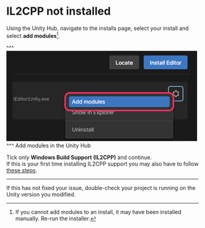 # IL2CPP not installed
Using the Unity Hub, navigate to the installs page, select your install and select **add modules**[^1].  

^^^
![Add Modules](add-modules.png)
^^^ Add modules in the Unity Hub

Tick only **Windows Build Support (IL2CPP)** and continue.  
If this is your first time installing IL2CPP support you may also have to follow [these steps](IL2CPP%20Building.md).

---

If this has not fixed your issue, double-check your project is running on the Unity version you modified.

[^1]: If you cannot add modules to an install, it may have been installed manually. Re-run the installer.

